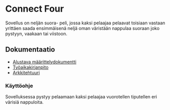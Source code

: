 # Connect Four
Sovellus on neljän suora- peli, jossa kaksi pelaajaa pelaavat toisiaan vastaan yrittäen saada ensimmäisenä neljä oman väristään nappulaa suoraan joko pystyyn, vaakaan tai viistoon. 

## Dokumentaatio  
* [Alustava määrittelydokumentti](https://github.com/essipe/ohjelmistotekniikka20/blob/master/dokumentointi/vaatimusmaarittely.md)  
* [Työaikakirjanpito](https://github.com/essipe/ohjelmistotekniikka20/blob/master/dokumentointi/tyoaikakirjanpito.md)  
* [Arkkitehtuuri](https://github.com/essipe/ohjelmistotekniikka20/blob/master/dokumentointi/arkkitehtuuri.md)

### Käyttöohje
Sovelluksessa pystyy pelaamaan kaksi pelaajaa vuorotellen tiputellen eri värisiä nappuloita. 